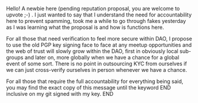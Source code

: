 Hello! A newbie here (pending reputation proposal, you are welcome to upvote ;-) . I just wanted to say that I understand the need for accountability here to prevent spamming, took me a while to go through fakes yesterday as I was learning what the proposal is and how is functions here.

For all those that need verification to feel more secure within DAO, I propose to use the old PGP key signing face to face at any meetup opportunities and the web of trust will slowly grow within the DAO, first in obviously local sub-groups and later on, more globally when we have a chance for a global event of some sort. There is no point in outsourcing KYC from ourselves if we can just cross-verify ourselves in person whenever we have a chance.

For all those that require the full accountability for everything being said, you may find the exact copy of this message until the keyword END inclusive on my git signed with my key.
END
